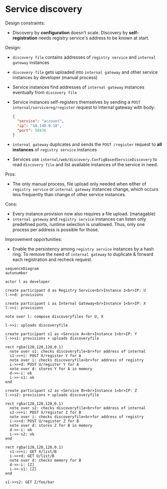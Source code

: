 # Service discovery

Design constraints:

- Discovery by **configuration** doesn't scale. Discovery by **self-registration** needs registry service's address to be known at start.

Design:

- `discovery file` contains addresses of `registry service` and `internal gateway` instances

- `discovery file` gets uploaded into `internal gateway` and other service instances by developer (manual process)

- Service instances find addresses of `internal gateway` instances eventually from `discovery file`

- Service instances self-registers themselves by sending a `POST internal/servicereg/register` request to internal gateway with body:

  ```json
  {
    "service": "account",
    "ip": "10.140.0.10",
    "port": 56876
  }
  ```

- `internal gateway` duplicates and sends the `POST /register` request to **all instances** of `registry service` instances

- Services use `internal/web/discovery.ConfigBasedServiceDiscovery` to read `discovery file` and list available instances of the service in need.

Pros:

- The only manual process, file upload only needed when either of `registry service` or `internal gateway` instances change, which occurs less frequently than change of other service instances.

Cons:

- Every instance provision now also requires a file upload. (managable)
- `internal gateway` and `registry service` instances can listen only predefined ports, runtime selection is unallowed. Thus, only one process per address is possible for those.

Improvement opportunities:

- Enable the persistency among `registry service` instances by a hash ring. To remove the need of `internal gateway` to duplicate & forward each registration and recheck request.

```mermaid
sequenceDiagram
autonumber

actor l as developer

create participant d as Registry Service<br>Instance 1<br>IP: U
l->>d: provisions

create participant i as Internal Gateway<br>Instance 1<br>IP: X
l->>i: provisions

note over l: compose discoveryfiles for U, X

l->>i: uploads discoveryfile

create participant s1 as <Service A><br>Instance 1<br>IP: Y
l->>s1: provisions + uploads discoveryfile

rect rgba(128,128,128,0.1)
  note over s1: checks discoveryfile<br>for address of internal
  s1->>+i: POST X/register Y for A
  note over i: checks discoveryfile<br>for address of registry
  i->>+d: POST U/register Y for A
  note over d: stores Y for A in memory
  d->>-i: ok
  i->>-s1: ok
end

create participant s2 as <Service B><br>Instance 1<br>IP: Z
l->>s2: provisions + uploads discoveryfile

rect rgba(128,128,128,0.1)
  note over s2: checks discoveryfile<br>for address of internal
  s2->>+i: POST X/register Z for B
  note over i: checks discoveryfile<br>for address of registry
  i->>+d: POST U/register Z for B
  note over d: stores Z for B in memory
  d->>-i: ok
  i->>-s2: ok
end

rect rgba(128,128,128,0.1)
  s1->>+i: GET X/list/B
  i->>+d: GET U/list/B
  note over d: checks memory for B
  d->>-i: [Z]
  i->>-s1: [Z]
end

s1->>s2: GET Z/foo/bar
```
